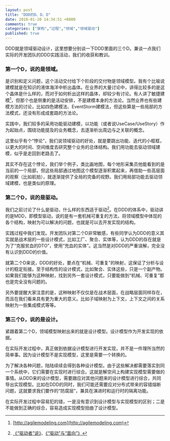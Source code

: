 ```yaml
---
layout: post
title: "DDD的D、D、D"
date: 2018-01-20 14:34:51 +0800
comments: true
categories: ["架构","过程","领域","领域驱动"]
published: true
---
```


DDD就是领域驱动设计，这里想要分别谈一下DDD里面的三个D。兼谈一点我们实际的开发团队的DDD实践活动，我们的收获和教训。

<!-- more -->

### 第一个D，说的是领域。

是识别和定义问题，这个活动交付给下个阶段的交付物是领域模型。我有个比喻说建模就是在知识的液体海洋中析出晶体。在业界的大量讨论中，讲得比较多的是这个晶体是什么样的，而对于如何析出这样的晶体，却较少有讨论。有人讲了敏捷建模[^1]，但那个也是侧重的是活动安排，不是建模本身的方法论。当然业界也有些建模方法的讨论，比如四色建模法、EventStorm建模法，但这些算是一些局部的方法模式，还没有形成成套路的方法论。

实践中，我们较多的采用功能驱动建模，以功能（或者说UseCase/UseStory）作为起始点，围绕功能提及的业务概念，去逐渐析出周边与之关联的概念。

这里似乎有个“悖论”，我们说领域驱动的好处，就是要跳出功能、迭代的小框框，以更大的时间、空间维度去研究整个业务的总体结构。我们用功能去驱动领域建模，似乎是走回到老路去了。

其实不存在这个悖论，我们举个例子，类比画地图，每个地形采集员他能看到的是当前的一个局部，但这些局部通过地图这个模型逐渐积累起来，再借助一些高层面的观察（比如航拍），就逐渐提供了全局的完备的视野。我们用局部功能去驱动领域建模，也是类似的原理。

### 第二个D，说的是驱动。

我们之前讨论了什么是驱动，什么样的东西适于驱动[^2]。在DDD的体系中，驱动讲的是MDD，即模型驱动，说的是有一套机械可重复的方法，将领域模型中体现的各个结构，映射为可以解决的问题，也就是可以去开发实现的结构。

实践过程中我们发现。开发团队对第二个D非常敏感，有些同学认为DDD的意义其实就是战术层的一些设计模式，比如工厂、聚合、实体等，认为DDD的存在就是为了“克服贫血的DTO”，使用“充血的实体”。这当然是对DDD的严重误解，完全没有认识到DDD的价值。

就第二个D来说，DDD的好处，要点在“机械、可重复”的映射，这保证了分析与设计的稳定衔接。至于结构性的设计模式，比如聚合、实体这些，只是一个副产物。如果我们能够为这种映射，找到另外一套设计模式，只要能做到“机械、可重复”那也是完全没有问题的。 

另外要提醒大家注意的是，这种映射不仅仅是在战术层面，在战略层面同样存在，而且在我们看来具有更为重大的意义。比如子域映射为上下文，上下文之间的关系映射为一些集成模式等等。

### 第三个D，说的是设计。

紧跟着第二个D，领域模型映射出来的就是设计模型。设计模型作为开发实现的依据。

在实际开发过程中，真正做到依据设计模型进行开发实现，并不是一件理所当然的简单事。因为设计模型不是实现模型，这里是需要一个转换的。

为了解决各种问题，陆陆续续会得到各种设计模型。由于这些解决都需要落实到同一个系统中，它们需要在实现时进行综合。这就是解空间上构建实现模型需要做的事情。从DDD来的设计模型，需要跟应对其他问题来的设计模型进行综合，共同导出实现模型。比如在DDD的同时，我们可能还需要应对分布式带来的容错熔断问题，这就要求我们要作的“防腐层”，兼具在演进时和运行时的隔离功能。

在实际开发过程中容易犯的错，一是没有意识到设计模型与实现模型的区别；二是不能做到正确的综合，容易造成实现模型扭曲了设计模型。



[^1]: [http://agilemodeling.com](http://agilemodeling.com)
[^2]: [《“驱动者”说》](/blog/2018/01/14/driver/)、[《“驱动”与“面向”》](/blog/2017/12/14/d-o/)